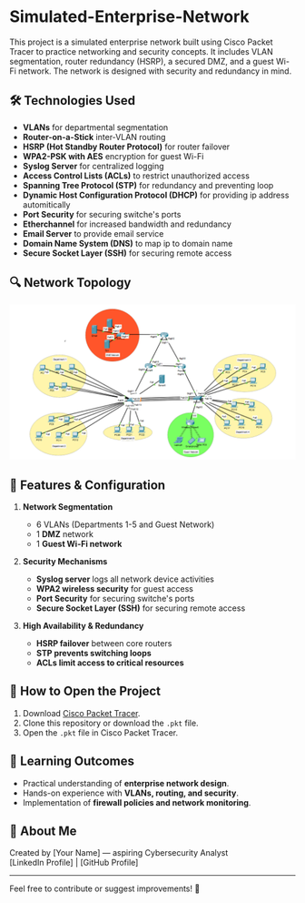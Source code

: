 # Simulated-Enterprise-Network
This project is a simulated enterprise network built using Cisco Packet Tracer to practice networking and security concepts. It includes VLAN segmentation, router redundancy (HSRP), a secured DMZ, and a guest Wi-Fi network. The network is designed with security and redundancy in mind.

## 🛠 Technologies Used
- **VLANs** for departmental segmentation
- **Router-on-a-Stick** inter-VLAN routing
- **HSRP (Hot Standby Router Protocol)** for router failover
- **WPA2-PSK with AES** encryption for guest Wi-Fi
- **Syslog Server** for centralized logging
- **Access Control Lists (ACLs)** to restrict unauthorized access
- **Spanning Tree Protocol (STP)** for redundancy and preventing loop
- **Dynamic Host Configuration Protocol (DHCP)** for providing ip address automitically
- **Port Security**  for securing switche's ports
- **Etherchannel**  for increased bandwidth and redundancy
- **Email Server** to provide email service
- **Domain Name System (DNS)** to map ip to domain name
- **Secure Socket Layer (SSH)** for securing remote access

## 🔍 Network Topology
![Network Topology](./Screenshot%202025-03-13%20101301.png)  

## 🚀 Features & Configuration
1. **Network Segmentation**
   - 6 VLANs (Departments 1-5 and Guest Network)  
   - 1 **DMZ** network  
   - 1 **Guest Wi-Fi network**  
   
2. **Security Mechanisms**
   - **Syslog server** logs all network device activities  
   - **WPA2 wireless security** for guest access
   - **Port Security**  for securing switche's ports
   - **Secure Socket Layer (SSH)** for securing remote access

3. **High Availability & Redundancy**
   - **HSRP failover** between core routers  
   - **STP prevents switching loops**  
   - **ACLs limit access to critical resources**

## 🔧 How to Open the Project
1. Download [Cisco Packet Tracer](https://www.netacad.com/courses/packet-tracer).
2. Clone this repository or download the `.pkt` file.
3. Open the `.pkt` file in Cisco Packet Tracer.

## 📖 Learning Outcomes
- Practical understanding of **enterprise network design**.
- Hands-on experience with **VLANs, routing, and security**.
- Implementation of **firewall policies and network monitoring**.

## 👤 About Me

Created by [Your Name] — aspiring Cybersecurity Analyst  
[LinkedIn Profile] | [GitHub Profile]

---

Feel free to contribute or suggest improvements! 🚀
